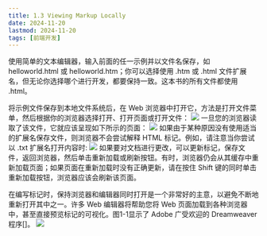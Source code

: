 ```yaml
---
title: 1.3 Viewing Markup Locally
date: 2024-11-20
lastmod: 2024-11-20
tags: [前端开发]
---
```


使用简单的文本编辑器，输入前面的任一示例并以文件名保存，如 helloworld.html 或 helloworld.htm；你可以选择使用 .htm 或 .html 文件扩展名，但无论你选择哪个进行开发，都要保持一致。这本书的所有文件都使用 .html。

将示例文件保存到本地文件系统后，在 Web 浏览器中打开它，方法是打开文件菜单，然后根据你的浏览器选择打开、打开页面或打开文件：
![](/1.png)
一旦您的浏览器读取了该文件，它就应该呈现如下所示的页面：
![](/2.png)
如果由于某种原因没有使用适当的扩展名保存文件，则浏览器不会尝试解释 HTML 标记。例如，请注意当你尝试以 .txt 扩展名打开内容时:
![](/3.png)
如果要对文档进行更改，可以更新标记，保存文件，返回浏览器，然后单击重新加载或刷新按钮。有时，浏览器仍会从其缓存中重新加载页面；如果页面在重新加载时没有正确更新，请在按住 Shift 键的同时单击重新加载按钮，浏览器应该会刷新该页面。

在编写标记时，保持浏览器和编辑器同时打开是一个非常好的主意，以避免不断地重新打开其中之一。许多 Web 编辑器将帮助您将 Web 页面加载到各种浏览器中，甚至直接预览标记的可视化。图1-1显示了 Adobe 广受欢迎的 Dreamweaver 程序[]。
![](/4.png)
